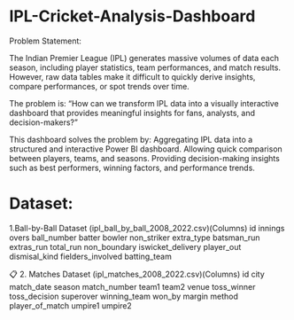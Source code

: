 # IPL-Cricket-Analysis-Dashboard
Problem Statement:

The Indian Premier League (IPL) generates massive volumes of data each season, including player statistics, team performances, and match results. However, raw data tables make it difficult to quickly derive insights, compare performances, or spot trends over time.

The problem is: “How can we transform IPL data into a visually interactive dashboard that provides meaningful insights for fans, analysts, and decision-makers?”

This dashboard solves the problem by:
Aggregating IPL data into a structured and interactive Power BI dashboard.
Allowing quick comparison between players, teams, and seasons.
Providing decision-making insights such as best performers, winning factors, and performance trends.

# Dataset:
1.Ball-by-Ball Dataset (ipl_ball_by_ball_2008_2022.csv)(Columns)
id
innings
overs
ball_number
batter
bowler
non_striker
extra_type
batsman_run
extras_run
total_run
non_boundary
iswicket_delivery
player_out
dismisal_kind
fielders_involved
batting_team

📋 2. Matches Dataset (ipl_matches_2008_2022.csv)(Columns)
id
city
match_date
season
match_number
team1
team2
venue
toss_winner
toss_decision
superover
winning_team
won_by
margin
method
player_of_match
umpire1
umpire2
